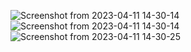 ![Screenshot from 2023-04-11 14-30-14](https://user-images.githubusercontent.com/76496105/231162778-4033fb9e-7296-4ee0-ab6d-29d0ca92e425.png)
![Screenshot from 2023-04-11 14-30-14](https://user-images.githubusercontent.com/76496105/231162918-d2e9f36e-2de0-4ade-a4de-b44da0c03c66.png)
![Screenshot from 2023-04-11 14-30-25](https://user-images.githubusercontent.com/76496105/231162745-01d46c31-b4cd-412c-a8fa-5a86209fd3cb.png)
